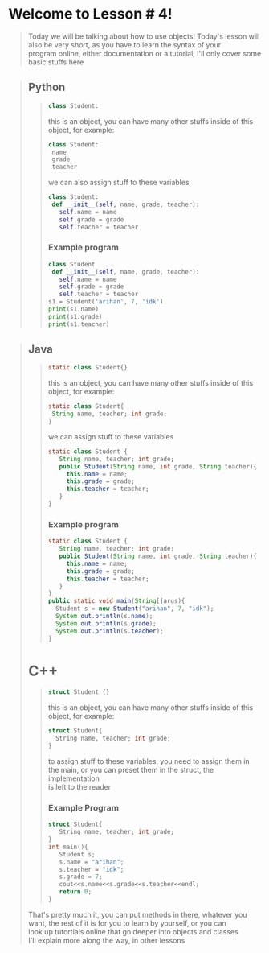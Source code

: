 # Welcome to Lesson # 4!
> Today we will be talking about how to use objects! Today's lesson will also be very short, as you have to learn the syntax of your    
> program online, either documentation or a tutorial, I'll only cover some basic stuffs here

> ## Python
>> ```python 
>> class Student:
>> ```
>> this is an object, you can have many other stuffs inside of this object, for example:
>> ``` python
>> class Student:
>>  name 
>>  grade 
>>  teacher
>> ```
>> we can also assign stuff to these variables 
>> ``` python
>> class Student:
>>  def __init__(self, name, grade, teacher):
>>    self.name = name
>>    self.grade = grade
>>    self.teacher = teacher
>> ```
>>### Example program
>> ```python
>> class Student
>>  def __init__(self, name, grade, teacher):
>>    self.name = name
>>    self.grade = grade
>>    self.teacher = teacher
>> s1 = Student('arihan', 7, 'idk')
>> print(s1.name)
>> print(s1.grade)
>> print(s1.teacher)
>> ```

> ## Java
>> ``` java
>> static class Student{}
>> ```
>> this is an object, you can have many other stuffs inside of this object, for example:
>> ``` java
>> static class Student{
>>  String name, teacher; int grade;
>> }
>> ```
>> we can assign stuff to these variables
>> ``` java
>> static class Student {
>>    String name, teacher; int grade;
>>    public Student(String name, int grade, String teacher){
>>      this.name = name;
>>      this.grade = grade;
>>      this.teacher = teacher;
>>    }
>> }
>> ```
>>### Example program
>> ``` java
>> static class Student {
>>    String name, teacher; int grade;
>>    public Student(String name, int grade, String teacher){
>>      this.name = name;
>>      this.grade = grade;
>>      this.teacher = teacher;
>>    }
>> }
>> public static void main(String[]args){
>>   Student s = new Student("arihan", 7, "idk");
>>   System.out.println(s.name);
>>   System.out.println(s.grade);
>>   System.out.println(s.teacher);
>> }
>> ```
> # C++
>> ``` cpp
>> struct Student {}
>> ```
>> this is an object, you can have many other stuffs inside of this object, for example:
>> ``` cpp
>> struct Student{
>>   String name, teacher; int grade;
>> }
>> ```
>> to assign stuff to these variables, you need to assign them in the main, or you can preset them in the struct, the implementation   
>> is left to the reader
>>### Example Program
>> ``` cpp
>> struct Student{
>>    String name, teacher; int grade;
>> }
>> int main(){
>>    Student s;
>>    s.name = "arihan";
>>    s.teacher = "idk";
>>    s.grade = 7;
>>    cout<<s.name<<s.grade<<s.teacher<<endl;
>>    return 0;
>> }
>> ```
> That's pretty much it, you can put methods in there, whatever you want, the rest of it is for you to learn by yourself, or you can   
> look up tutortials online that go deeper into objects and classes    
> I'll explain more along the way, in other lessons
